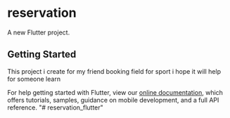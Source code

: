 # reservation

A new Flutter project.

## Getting Started

This project i create for my friend
booking field for sport 
i hope it will help for someone learn

For help getting started with Flutter, view our
[online documentation](https://flutter.dev/docs), which offers tutorials,
samples, guidance on mobile development, and a full API reference.
"# reservation_flutter" 
